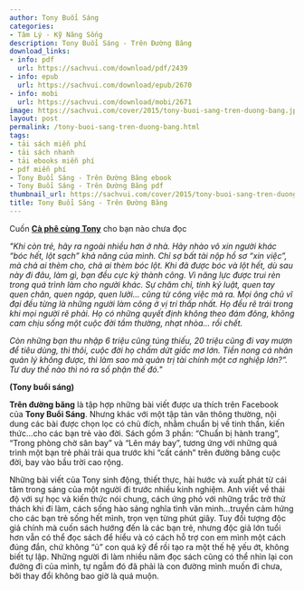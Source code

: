 ```yaml
---
author: Tony Buổi Sáng
categories:
- Tâm Lý - Kỹ Năng Sống
description: Tony Buổi Sáng - Trên Đường Băng
download_links:
- info: pdf
  url: https://sachvui.com/download/pdf/2439
- info: epub
  url: https://sachvui.com/download/epub/2670
- info: mobi
  url: https://sachvui.com/download/mobi/2671
image: https://sachvui.com/cover/2015/tony-buoi-sang-tren-duong-bang.jpg
layout: post
permalink: /tony-buoi-sang-tren-duong-bang.html
tags:
- tải sách miễn phí
- tải sách nhanh
- tải ebooks miễn phí
- pdf miễn phí
- Tony Buổi Sáng - Trên Đường Băng ebook
- Tony Buổi Sáng - Trên Đường Băng pdf
thumbnail_url: https://sachvui.com/cover/2015/tony-buoi-sang-tren-duong-bang.jpg
title: Tony Buổi Sáng - Trên Đường Băng
---
```


 <div class="item-desc text-justify"> <p>Cuốn <a href="https://sachvui.com/ebook/ca-phe-cung-tony-tony-buoi-sang.849.html"><strong>Cà phê cùng Tony</strong></a> cho bạn nào chưa đọc </p><p><em>"Khi còn trẻ, hãy ra ngoài nhiều hơn ở nhà. Hãy nhào vô xin người khác “bóc hết, lột sạch” khả năng của mình. Chỉ sợ bất tài nộp hồ sơ “xin việc”, mà chả ai thèm cho, chả ai thèm bóc lột. Khi đã được bóc và lột hết, dù sau này đi đâu, làm gì, bạn đều cực kỳ thành công. Vì năng lực được trui rèn trong quá trình làm cho người khác. Sự chăm chỉ, tính kỷ luật, quen tay quen chân, quen ngáp, quen lười… cũng từ công việc mà ra. Mọi ông chủ vĩ đại đều từng là những người làm công ở vị trí thấp nhất. Họ đều rẽ trái trong khi mọi người rẽ phải. Họ có những quyết định không theo đám đông, không cam chịu sống một cuộc đời tầm thường, nhạt nhòa… rồi chết.</em></p><p><em>Còn những bạn thu nhập 6 triệu cũng túng thiếu, 20 triệu cũng đi vay mượn để tiêu dùng, thì thôi, cuộc đời họ chấm dứt giấc mơ lớn. Tiền nong cá nhân quản lý không được, thì làm sao mà quản trị tài chính một cơ nghiệp lớn?”. Tư duy thế nào thì nó ra số phận thế đó."</em></p><p><strong>(Tony buổi sáng)</strong></p><p><strong>Trên đường băng</strong> là tập hợp những bài viết được ưa thích trên Facebook của <strong>Tony Buổi Sáng</strong>. Nhưng khác với một tập tản văn thông thường, nội dung các bài được chọn lọc có chủ đích, nhằm chuẩn bị về tinh thần, kiến thức…cho các bạn trẻ vào đời. Sách gồm 3 phần: “Chuẩn bị hành trang”, “Trong phòng chờ sân bay” và “Lên máy bay”, tương ứng với những quá trình một bạn trẻ phải trải qua trước khi “cất cánh” trên đường băng cuộc đời, bay vào bầu trời cao rộng.</p><p>Những bài viết của Tony sinh động, thiết thực, hài hước và xuất phát từ cái tâm trong sáng của một người đi trước nhiều kinh nghiệm. Anh viết về thái độ với sự học và kiến thức nói chung, cách ứng phó với những trắc trở thử thách khi đi làm, cách sống hào sảng nghĩa tình văn minh…truyền cảm hứng cho các bạn trẻ sống hết mình, trọn vẹn từng phút giây. Tuy đối tượng độc giả chính mà cuốn sách hướng đến là các bạn trẻ, nhưng độc giả lớn tuổi hơn vẫn có thể đọc sách để hiểu và có cách hỗ trợ con em mình một cách đúng đắn, chứ không “ủ” con quá kỹ để rồi tạo ra một thế hệ yếu ớt, không biết tự lập. Những người đi làm nhiều năm đọc sách cũng có thể nhìn lại con đường đi của mình, tự ngẫm đó đã phải là con đường mình muốn đi chưa, bởi thay đổi không bao giờ là quá muộn.</p> </div>